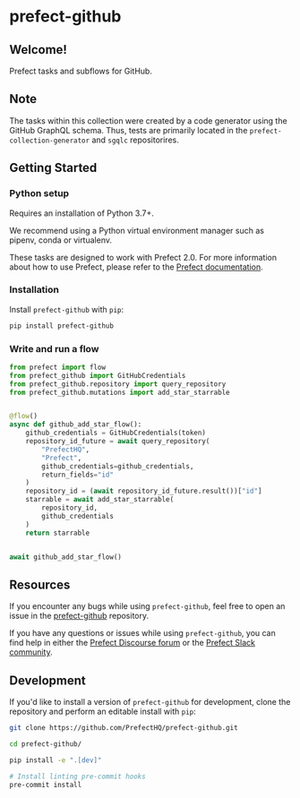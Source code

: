 # prefect-github

## Welcome!

Prefect tasks and subflows for GitHub.

## Note

The tasks within this collection were created by a code generator using the GitHub GraphQL schema. Thus, tests are primarily located in the `prefect-collection-generator` and `sgqlc` repositorires.

## Getting Started

### Python setup

Requires an installation of Python 3.7+.

We recommend using a Python virtual environment manager such as pipenv, conda or virtualenv.

These tasks are designed to work with Prefect 2.0. For more information about how to use Prefect, please refer to the [Prefect documentation](https://orion-docs.prefect.io/).

### Installation

Install `prefect-github` with `pip`:

```bash
pip install prefect-github
```

### Write and run a flow

```python
from prefect import flow
from prefect_github import GitHubCredentials
from prefect_github.repository import query_repository
from prefect_github.mutations import add_star_starrable


@flow()
async def github_add_star_flow():
    github_credentials = GitHubCredentials(token)
    repository_id_future = await query_repository(
        "PrefectHQ",
        "Prefect",
        github_credentials=github_credentials,
        return_fields="id"
    )
    repository_id = (await repository_id_future.result())["id"]
    starrable = await add_star_starrable(
        repository_id,
        github_credentials
    )
    return starrable


await github_add_star_flow()
```

## Resources

If you encounter any bugs while using `prefect-github`, feel free to open an issue in the [prefect-github](https://github.com/PrefectHQ/prefect-github) repository.

If you have any questions or issues while using `prefect-github`, you can find help in either the [Prefect Discourse forum](https://discourse.prefect.io/) or the [Prefect Slack community](https://prefect.io/slack).

## Development

If you'd like to install a version of `prefect-github` for development, clone the repository and perform an editable install with `pip`:

```bash
git clone https://github.com/PrefectHQ/prefect-github.git

cd prefect-github/

pip install -e ".[dev]"

# Install linting pre-commit hooks
pre-commit install
```
